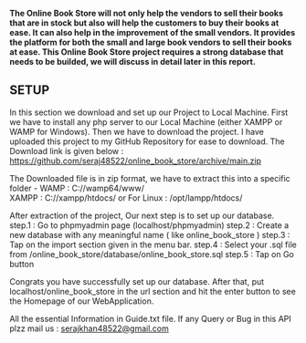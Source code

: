 <b>The Online Book Store will not only help the vendors to sell their books that are in stock but also will help the customers to buy their books at ease. It can also help in the improvement of the small vendors. It provides the platform for both the small and large book vendors to sell their books at ease. This Online Book Store project requires a strong database that needs to be builded, we will discuss in detail later in this report.</b>

## SETUP
In this section we download and set up our Project to Local Machine. First we have to install any php server to our Local Machine (either XAMPP or WAMP for Windows). Then we have to download the project. I have uploaded this project to my GitHub Repository for ease to download. The Download link is given below : 
https://github.com/seraj48522/online_book_store/archive/main.zip

The Downloaded file is in zip format, we have to extract this into a specific folder -
WAMP : C://wamp64/www/ 		
XAMPP : C://xampp/htdocs/ or For Linux : /opt/lampp/htdocs/


After extraction of the project, Our next step is to set up our database. 
	step.1 : Go to phpmyadmin page (localhost/phpmyadmin)
step.2 : Create a new database with any meaningful name ( like 
    online_book_store )
	step.3 : Tap on the import section given in the menu bar.
	step.4 : Select your .sql file from
    /online_book_store/database/online_book_store.sql
	step.5 : Tap on Go button
  
  Congrats you have successfully set up our database. After that, put localhost/online_book_store in the url section and hit the enter button to see the Homepage of our WebApplication.

All the essential Information in Guide.txt file. If any Query or Bug in this API plzz mail us : serajkhan48522@gmail.com
